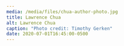```yaml
---
media: /media/files/chua-author-photo.jpg
title: Lawrence Chua
alt: Lawrence Chua
caption: "Photo credit: Timothy Gerken"
date: 2020-07-01T16:45:00-0500
---
```

